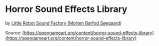 # Horror Sound Effects Library

by [Little Robot Sound Factory (Morten Barfod Søegaard)](https://opengameart.org/users/little-robot-sound-factory)

Source: [https://opengameart.org/content/horror-sound-effects-library](https://opengameart.org/content/horror-sound-effects-library)

